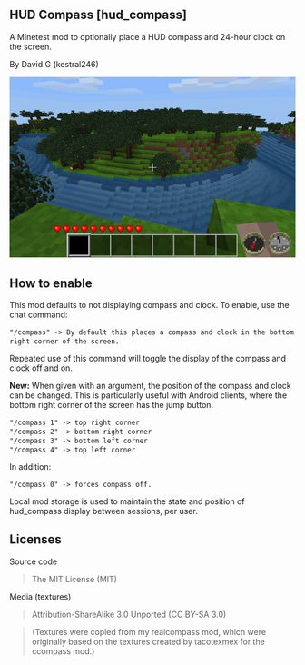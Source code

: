 HUD Compass [hud_compass]
-------------------------

A Minetest mod to optionally place a HUD compass and 24-hour clock on the screen.

By David G (kestral246)

![HUD Compass Screenshot](screenshot.png "hud_compass")

How to enable
-------------

This mod defaults to not displaying compass and clock. To enable, use the chat command:

	"/compass" -> By default this places a compass and clock in the bottom right corner of the screen.

Repeated use of this command will toggle the display of the compass and clock off and on.

**New:** When given with an argument, the position of the compass and clock can be changed. This is particularly useful with Android clients, where the bottom right corner of the screen has the jump button.

	"/compass 1" -> top right corner
	"/compass 2" -> bottom right corner
	"/compass 3" -> bottom left corner
	"/compass 4" -> top left corner

In addition:

	"/compass 0" -> forces compass off.

Local mod storage is used to maintain the state and position of hud_compass display between sessions, per user.


Licenses
--------
Source code

> The MIT License (MIT)

Media (textures)

> Attribution-ShareAlike 3.0 Unported (CC BY-SA 3.0)

> (Textures were copied from my realcompass mod, which were originally based on the textures created by tacotexmex for the ccompass mod.)
 







